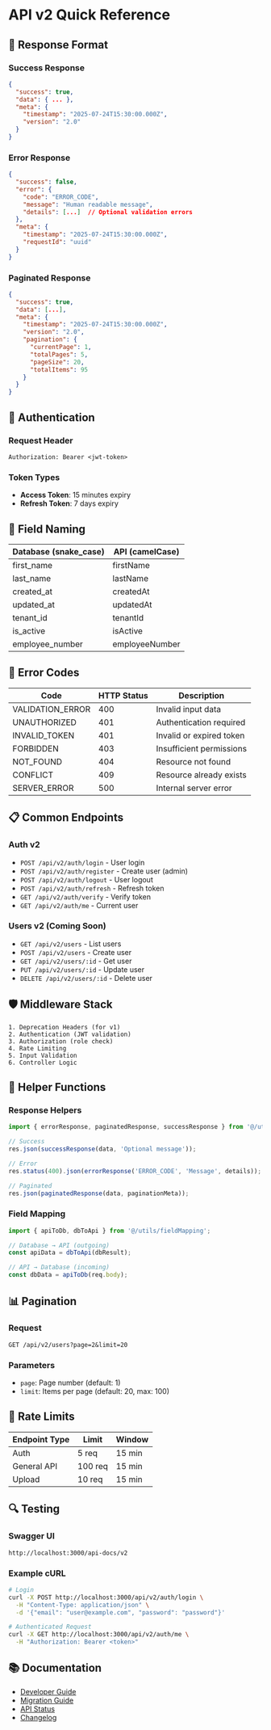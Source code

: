 # API v2 Quick Reference

## 🚀 Response Format

### Success Response

```json
{
  "success": true,
  "data": { ... },
  "meta": {
    "timestamp": "2025-07-24T15:30:00.000Z",
    "version": "2.0"
  }
}
```

### Error Response

```json
{
  "success": false,
  "error": {
    "code": "ERROR_CODE",
    "message": "Human readable message",
    "details": [...]  // Optional validation errors
  },
  "meta": {
    "timestamp": "2025-07-24T15:30:00.000Z",
    "requestId": "uuid"
  }
}
```

### Paginated Response

```json
{
  "success": true,
  "data": [...],
  "meta": {
    "timestamp": "2025-07-24T15:30:00.000Z",
    "version": "2.0",
    "pagination": {
      "currentPage": 1,
      "totalPages": 5,
      "pageSize": 20,
      "totalItems": 95
    }
  }
}
```

## 🔑 Authentication

### Request Header

```
Authorization: Bearer <jwt-token>
```

### Token Types

- **Access Token**: 15 minutes expiry
- **Refresh Token**: 7 days expiry

## 📝 Field Naming

| Database (snake_case) | API (camelCase) |
| --------------------- | --------------- |
| first_name            | firstName       |
| last_name             | lastName        |
| created_at            | createdAt       |
| updated_at            | updatedAt       |
| tenant_id             | tenantId        |
| is_active             | isActive        |
| employee_number       | employeeNumber  |

## 🚨 Error Codes

| Code             | HTTP Status | Description              |
| ---------------- | ----------- | ------------------------ |
| VALIDATION_ERROR | 400         | Invalid input data       |
| UNAUTHORIZED     | 401         | Authentication required  |
| INVALID_TOKEN    | 401         | Invalid or expired token |
| FORBIDDEN        | 403         | Insufficient permissions |
| NOT_FOUND        | 404         | Resource not found       |
| CONFLICT         | 409         | Resource already exists  |
| SERVER_ERROR     | 500         | Internal server error    |

## 📋 Common Endpoints

### Auth v2

- `POST /api/v2/auth/login` - User login
- `POST /api/v2/auth/register` - Create user (admin)
- `POST /api/v2/auth/logout` - User logout
- `POST /api/v2/auth/refresh` - Refresh token
- `GET /api/v2/auth/verify` - Verify token
- `GET /api/v2/auth/me` - Current user

### Users v2 (Coming Soon)

- `GET /api/v2/users` - List users
- `POST /api/v2/users` - Create user
- `GET /api/v2/users/:id` - Get user
- `PUT /api/v2/users/:id` - Update user
- `DELETE /api/v2/users/:id` - Delete user

## 🛡️ Middleware Stack

```
1. Deprecation Headers (for v1)
2. Authentication (JWT validation)
3. Authorization (role check)
4. Rate Limiting
5. Input Validation
6. Controller Logic
```

## 🔧 Helper Functions

### Response Helpers

```typescript
import { errorResponse, paginatedResponse, successResponse } from '@/utils/apiResponse';

// Success
res.json(successResponse(data, 'Optional message'));

// Error
res.status(400).json(errorResponse('ERROR_CODE', 'Message', details));

// Paginated
res.json(paginatedResponse(data, paginationMeta));
```

### Field Mapping

```typescript
import { apiToDb, dbToApi } from '@/utils/fieldMapping';

// Database → API (outgoing)
const apiData = dbToApi(dbResult);

// API → Database (incoming)
const dbData = apiToDb(req.body);
```

## 📊 Pagination

### Request

```
GET /api/v2/users?page=2&limit=20
```

### Parameters

- `page`: Page number (default: 1)
- `limit`: Items per page (default: 20, max: 100)

## 🚦 Rate Limits

| Endpoint Type | Limit   | Window |
| ------------- | ------- | ------ |
| Auth          | 5 req   | 15 min |
| General API   | 100 req | 15 min |
| Upload        | 10 req  | 15 min |

## 🔍 Testing

### Swagger UI

```
http://localhost:3000/api-docs/v2
```

### Example cURL

```bash
# Login
curl -X POST http://localhost:3000/api/v2/auth/login \
  -H "Content-Type: application/json" \
  -d '{"email": "user@example.com", "password": "password"}'

# Authenticated Request
curl -X GET http://localhost:3000/api/v2/auth/me \
  -H "Authorization: Bearer <token>"
```

## 📚 Documentation

- [Developer Guide](./API-V2-DEVELOPER-GUIDE.md)
- [Migration Guide](./MIGRATION-GUIDE-V1-TO-V2.md)
- [API Status](./API-V2-STATUS.md)
- [Changelog](./API-V2-CHANGELOG.md)
